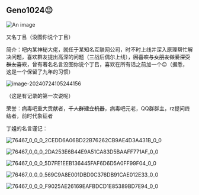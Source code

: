 ## Geno1024😐  

![An image](/geno1024/geno1024.png)                              

又名丁㠯（没图你说个丁㠯）

简介：吧内某神秘大佬，就任于某知名互联网公司，时不时上线并深入原理帮忙解决问题，喜欢群友提出高深的问题（三战后偶尔上线），~~因喜欢与女朋友做爱深受群友喜欢~~，曾有著名名言没图你说个丁㠯，喜欢在所有话之前加一个😐（据悉，这是一个保留了九年的习惯）

![image-20240724105244156](/geno1024/image-20240724105244156.png)

（这是有记录的第一次说呢）

荣誉：病毒吧重大贡献者，~~千人群建立机器~~，病毒吧元老，QQ群群主，rz提问终结者，前时代象征者

丁姐的名言谨记：

![76467_0_0_0_2CEDD6A06BD22B76262CB9AE4D3A431B_0_0](/geno1024/76467_0_0_0_2CEDD6A06BD22B76262CB9AE4D3A431B_0_0.png)

![76467_0_0_0_2DA253E6B44E9A51CA83D5BAAFF771AF_0_0](/geno1024//76467_0_0_0_2DA253E6B44E9A51CA83D5BAAFF771AF_0_0.png)

![76467_0_0_0_5D7FE1EEB136445FAF6D6D5A0FF99F04_0_0](/geno1024/76467_0_0_0_5D7FE1EEB136445FAF6D6D5A0FF99F04_0_0.png)

![76467_0_0_0_569C9A8E001DBD0C376DB91CAE012E33_0_0](/geno1024/76467_0_0_0_569C9A8E001DBD0C376DB91CAE012E33_0_0.png)

![76467_0_0_0_F9025AE26169EAFBDCD1E85389BD7E94_0_0](/geno1024/76467_0_0_0_F9025AE26169EAFBDCD1E85389BD7E94_0_0.png)

